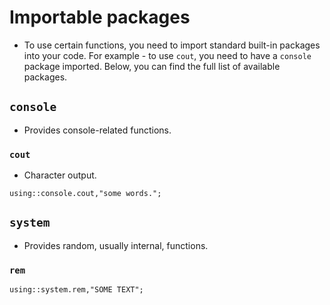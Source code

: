 # Importable packages
- To use certain functions, you need to import standard built-in packages into your code. For example - to use `cout`, you need to have a `console` package imported. Below, you can find the full list of available packages.

## `console`
- Provides console-related functions.

### `cout`
- Character output.

```pawn
using::console.cout,"some words.";
```

## `system`
- Provides random, usually internal, functions.

### `rem`
```pawn
using::system.rem,"SOME TEXT";
```
